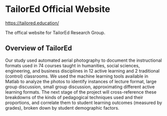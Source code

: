 
# TailorEd Official Website
https://tailored.education/

The offical website for TailorEd Research Group.

## Overview of TailorEd
Our study used automated aerial photography to document the instructional formats used in 74 courses taught in humanities, social sciences, engineering, and business disciplines in 12 active learning and 2 traditional (control) classrooms. We used the machine learning tools available in Matlab to analyze the photos to identify instances of lecture format, large group discussion, small group discussion, approximating different active learning formats. The next stage of the project will cross-reference these breakdowns of the kinds of pedagogical techniques used and their proportions, and correlate them to student learning outcomes (measured by grades), broken down by student demographic factors.